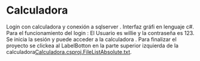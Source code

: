 # Calculadora
Login con calculadora y conexión a sqlserver . 
Interfaz gráfi  en lenguaje c#. 
Para el funcionamiento del login : El Usuario es willie y la contraseña es 123.
Se inicia la sesión y puede acceder a la calculadora . 
Para finalizar el proyecto se clickea al LabelBotton en la parte superior izquierda de la calculadora[Calculadora.csproj.FileListAbsolute.txt](https://github.com/WillieRA22/Calculadora/files/8556336/Calculadora.csproj.FileListAbsolute.txt).
